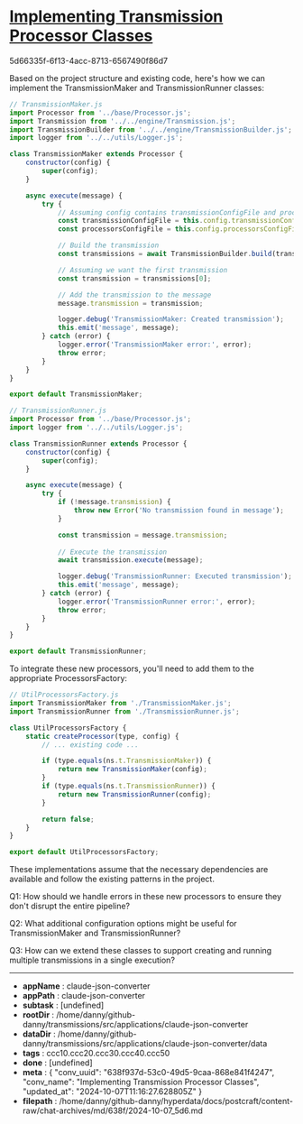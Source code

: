 # [Implementing Transmission Processor Classes](https://claude.ai/chat/638f937d-53c0-49d5-9caa-868e841f4247)

5d66335f-6f13-4acc-8713-6567490f86d7

 Based on the project structure and existing code, here's how we can implement the TransmissionMaker and TransmissionRunner classes:

```javascript
// TransmissionMaker.js
import Processor from '../base/Processor.js';
import Transmission from '../../engine/Transmission.js';
import TransmissionBuilder from '../../engine/TransmissionBuilder.js';
import logger from '../../utils/Logger.js';

class TransmissionMaker extends Processor {
    constructor(config) {
        super(config);
    }

    async execute(message) {
        try {
            // Assuming config contains transmissionConfigFile and processorsConfigFile
            const transmissionConfigFile = this.config.transmissionConfigFile;
            const processorsConfigFile = this.config.processorsConfigFile;

            // Build the transmission
            const transmissions = await TransmissionBuilder.build(transmissionConfigFile, processorsConfigFile);

            // Assuming we want the first transmission
            const transmission = transmissions[0];

            // Add the transmission to the message
            message.transmission = transmission;

            logger.debug('TransmissionMaker: Created transmission');
            this.emit('message', message);
        } catch (error) {
            logger.error('TransmissionMaker error:', error);
            throw error;
        }
    }
}

export default TransmissionMaker;

// TransmissionRunner.js
import Processor from '../base/Processor.js';
import logger from '../../utils/Logger.js';

class TransmissionRunner extends Processor {
    constructor(config) {
        super(config);
    }

    async execute(message) {
        try {
            if (!message.transmission) {
                throw new Error('No transmission found in message');
            }

            const transmission = message.transmission;
            
            // Execute the transmission
            await transmission.execute(message);

            logger.debug('TransmissionRunner: Executed transmission');
            this.emit('message', message);
        } catch (error) {
            logger.error('TransmissionRunner error:', error);
            throw error;
        }
    }
}

export default TransmissionRunner;
```

To integrate these new processors, you'll need to add them to the appropriate ProcessorsFactory:

```javascript
// UtilProcessorsFactory.js
import TransmissionMaker from './TransmissionMaker.js';
import TransmissionRunner from './TransmissionRunner.js';

class UtilProcessorsFactory {
    static createProcessor(type, config) {
        // ... existing code ...

        if (type.equals(ns.t.TransmissionMaker)) {
            return new TransmissionMaker(config);
        }
        if (type.equals(ns.t.TransmissionRunner)) {
            return new TransmissionRunner(config);
        }

        return false;
    }
}

export default UtilProcessorsFactory;
```

These implementations assume that the necessary dependencies are available and follow the existing patterns in the project.

Q1: How should we handle errors in these new processors to ensure they don't disrupt the entire pipeline?

Q2: What additional configuration options might be useful for TransmissionMaker and TransmissionRunner?

Q3: How can we extend these classes to support creating and running multiple transmissions in a single execution?

---

* **appName** : claude-json-converter
* **appPath** : claude-json-converter
* **subtask** : [undefined]
* **rootDir** : /home/danny/github-danny/transmissions/src/applications/claude-json-converter
* **dataDir** : /home/danny/github-danny/transmissions/src/applications/claude-json-converter/data
* **tags** : ccc10.ccc20.ccc30.ccc40.ccc50
* **done** : [undefined]
* **meta** : {
  "conv_uuid": "638f937d-53c0-49d5-9caa-868e841f4247",
  "conv_name": "Implementing Transmission Processor Classes",
  "updated_at": "2024-10-07T11:16:27.628805Z"
}
* **filepath** : /home/danny/github-danny/hyperdata/docs/postcraft/content-raw/chat-archives/md/638f/2024-10-07_5d6.md